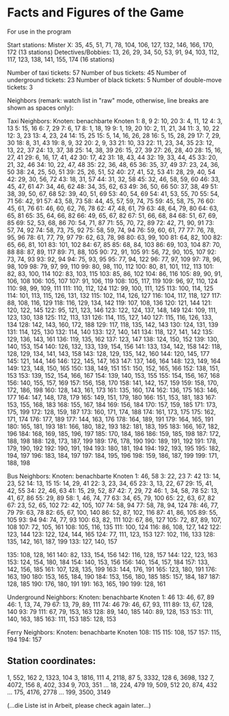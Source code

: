 # Facts and Figures of the Game

For use in the program

Start stations:
Mister X: 35, 45, 51, 71, 78, 104, 106, 127, 132, 146, 166, 170, 172 (13 stations)
Detectives/Bobbies: 13, 26, 29, 34, 50, 53, 91, 94, 103, 112, 117, 123, 138, 141, 155, 174 (16 stations)

Number of taxi tickets: 57
Number of bus tickets: 45
Number of underground tickets: 23
Number of black tickets: 5
Number of double-move tickets: 3

Neighbors (remark: watch list in "raw" mode, otherwise, line breaks are shown as spaces only):

Taxi Neighbors:
Knoten: benachbarte Knoten
1: 8, 9
2: 10, 20
3: 4, 11, 12
4: 3, 13
5: 15, 16
6: 7, 29
7: 6, 17
8: 1, 18, 19
9: 1, 19, 20
10: 2, 11, 21, 34
11: 3, 10, 22
12: 3, 23
13: 4, 23, 24
14: 15, 25
15: 5, 14, 16, 26, 28
16: 5, 15, 28, 29
17: 7, 29, 30
18: 8, 31, 43
19: 8, 9, 32
20: 2, 9, 33
21: 10, 33
22: 11, 23, 34, 35
23: 12, 13, 22, 37
24: 13, 37, 38
25: 14, 38, 39
26: 15, 27, 39
27: 26, 28, 40
28: 15, 16, 27, 41
29: 6, 16, 17, 41, 42
30: 17, 42
31: 18, 43, 44
32: 19, 33, 44, 45
33: 20, 21, 32, 46
34: 10, 22, 47, 48
35: 22, 36, 48, 65
36: 35, 37, 49
37: 23, 24, 36, 50
38: 24, 25, 50, 51
39: 25, 26, 51, 52
40: 27, 41, 52, 53
41: 28, 29, 40, 54
42: 29, 30, 56, 72
43: 18, 31, 57
44: 31, 32, 58
45: 32, 46, 58, 59, 60
46: 33, 45, 47, 61
47: 34, 46, 62
48: 34, 35, 62, 63
49: 36, 50, 66
50: 37, 38, 49
51: 38, 39, 50, 67, 68
52: 39, 40, 51, 69
53: 40, 54, 69
54: 41, 53, 55, 70
55: 54, 71
56: 42, 91
57: 43, 58, 73
58: 44, 45, 57, 59, 74, 75
59: 45, 58, 75, 76
60: 45, 61, 76
61: 46, 60, 62, 76, 78
62: 47, 48, 61, 79
63: 48, 64, 79, 80
64: 63, 65, 81
65: 35, 64, 66, 82
66: 49, 65, 67, 82
67: 51, 66, 68, 84
68: 51, 67, 69, 85
69: 52, 53, 68, 86
70: 54, 71, 87
71: 55, 70, 72, 89
72: 42, 71, 90, 91
73: 57, 74, 92
74: 58, 73, 75, 92
75: 58, 59, 74, 94
76: 59, 60, 61, 77
77: 76, 78, 95, 96
78: 61, 77, 79, 97
79: 62, 63, 78, 98
80: 63, 99, 100
81: 64, 82, 100
82: 65, 66, 81, 101
83: 101, 102
84: 67, 85
85: 68, 84, 103
86: 69, 103, 104
87: 70, 88
88: 87, 89, 117
89: 71, 88, 105
90: 72, 91, 105
91: 56, 72, 90, 105, 107
92: 73, 74, 93
93: 92, 94
94: 75, 93, 95
95: 77, 94, 122
96: 77, 97, 109
97: 78, 96, 98, 109
98: 79, 97, 99, 110
99: 80, 98, 110, 112
100: 80, 81, 101, 112, 113
101: 82, 83, 100, 114
102: 83, 103, 115
103: 85, 86, 102
104: 86, 116
105: 89, 90, 91, 106, 108
106: 105, 107
107: 91, 106, 119
108: 105, 117, 119
109: 96, 97, 110, 124
110: 98, 99, 109, 111
111: 110, 112, 124
112: 99, 100, 111, 125
113: 100, 114, 125
114: 101, 113, 115, 126, 131, 132
115: 102, 114, 126, 127
116: 104, 117, 118, 127
117: 88, 108, 116, 129
118: 116, 129, 134, 142
119: 107, 108, 136
120: 121, 144
121: 120, 122, 145
122: 95, 121, 123, 146
123: 122, 124, 137, 148, 149
124: 109, 111, 123, 130, 138
125: 112, 113, 131
126: 114, 115, 127, 140
127: 115, 116, 126, 133, 134
128: 142, 143, 160, 172, 188
129: 117, 118, 135, 142, 143
130: 124, 131, 139
131: 114, 125, 130
132: 114, 140
133: 127, 140, 141
134: 118, 127, 141, 142
135: 129, 136, 143, 161
136: 119, 135, 162
137: 123, 147
138: 124, 150, 152
139: 130, 140, 153, 154
140: 126, 132, 133, 139, 154, 156
141: 133, 134, 142, 158
142: 118, 128, 129, 134, 141, 143, 158
143: 128, 129, 135, 142, 160
144: 120, 145, 177
145: 121, 144, 146
146: 122, 145, 147, 163
147: 137, 146, 164
148: 123, 149, 164
149: 123, 148, 150, 165
150: 138, 149, 151
151: 150, 152, 165, 166
152: 138, 151, 153
153: 139, 152, 154, 166, 167
154: 139, 140, 153, 155
155: 154, 156, 167, 168
156: 140, 155, 157, 169
157: 156, 158, 170
158: 141, 142, 157, 159
159: 158, 170, 172, 186, 198
160: 128, 143, 161, 173
161: 135, 160, 174
162: 136, 175
163: 146, 177
164: 147, 148, 178, 179
165: 149, 151, 179, 180
166: 151, 153, 181, 183
167: 153, 155, 168, 183
168: 155, 167, 184
169: 156, 184
170: 157, 159, 185
171: 173, 175, 199
172: 128, 159, 187
173: 160, 171, 174, 188
174: 161, 173, 175
175: 162, 171, 174
176: 177, 189
177: 144, 163, 176
178: 164, 189, 191
179: 164, 165, 191
180: 165, 181, 193
181: 166, 180, 182, 193
182: 181, 183, 195
183: 166, 167, 182, 196
184: 168, 169, 185, 196, 197
185: 170, 184, 186
186: 159, 185, 198
187: 172, 188, 198
188: 128, 173, 187, 199
189: 176, 178, 190
190: 189, 191, 192
191: 178, 179, 190, 192
192: 190, 191, 194
193: 180, 181, 194
194: 192, 193, 195
195: 182, 194, 197
196: 183, 184, 197
197: 184, 195, 196
198: 159, 186, 187, 199
199: 171, 188, 198


Bus Neighbors:
Knoten: benachbarte Knoten
1: 46, 58
3: 22, 23
7: 42
13: 14, 23, 52
14: 13, 15
15: 14, 29, 41
22: 3, 23, 34, 65
23: 3, 13, 22, 67
29: 15, 41, 42, 55
34: 22, 46, 63
41: 15, 29, 52, 87
42: 7, 29, 72
46: 1, 34, 58, 78
52: 13, 41, 67, 86
55: 29, 89
58: 1, 46, 74, 77
63: 34, 65, 79, 100
65: 22, 63, 67, 82
67: 23, 52, 65, 102
72: 42, 105, 107
74: 58, 94
77: 58, 78, 94, 124
78: 46, 77, 79
79: 63, 78
82: 65, 67, 100, 140
86: 52, 87, 102, 116
87: 41, 86, 105
89: 55, 105
93: 94
94: 74, 77, 93
100: 63, 82, 111
102: 67, 86, 127
105: 72, 87, 89, 107, 108
107: 72, 105, 161
108: 105, 116, 135
111: 100, 124
116: 86, 108, 127, 142
122: 123, 144
123: 122, 124, 144, 165
124: 77, 111, 123, 153
127: 102, 116, 133
128: 135, 142, 161, 187, 199
133: 127, 140, 157

135: 108, 128, 161
140: 82, 133, 154, 156
142: 116, 128, 157
144: 122, 123, 163
153: 124, 154, 180, 184
154: 140, 153, 156
156: 140, 154, 157, 184
157: 133, 142, 156, 185
161: 107, 128, 135, 199
163: 144, 176, 191
165: 123, 180, 191
176: 163, 190
180: 153, 165, 184, 190
184: 153, 156, 180, 185
185: 157, 184, 187
187: 128, 185
190: 176, 180, 191
191: 163, 165, 190
199: 128, 161


Underground Neighbors:
Knoten: benachbarte Knoten
1: 46
13: 46, 67, 89
46: 1, 13, 74, 79
67: 13, 79, 89, 111
74: 46
79: 46, 67, 93, 111
89: 13, 67, 128, 140
93: 79
111: 67, 79, 153, 163
128: 89, 140, 185
140: 89, 128, 153
153: 111, 140, 163, 185
163: 111, 153
185: 128, 153


Ferry Neighbors:
Knoten: benachbarte Knoten
108: 115
115: 108, 157
157: 115, 194
194: 157



## Station coordinates:
1, 552, 162
2, 1323, 104
3, 1816, 111
4, 2118, 87
5, 3332, 128
6, 3698, 132
7, 4072, 156
8, 402, 334
9, 703, 351
...
18, 224, 479
19, 509, 512
20, 874, 432
...
175, 4176, 2778
...
199, 3500, 3149

(...die Liste ist in Arbeit, please check again later...)

